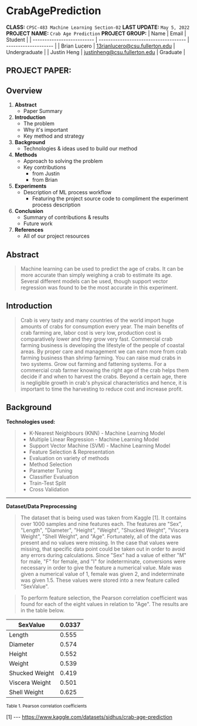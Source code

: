 

# CrabAgePrediction

**CLASS:**  `CPSC-483 Machine Learning Section-02`
**LAST UPDATE:**  `May 5, 2022`
**PROJECT NAME:** `Crab Age Prediction`
**PROJECT GROUP:**
| Name                       | Email                                 | Student              |
| -------------------------- | ------------------------------------- | -------------------- |
| Brian Lucero               | 13rianlucero@csu.fullerton.edu        | Undergraduate        |
| Justin Heng                | justinheng@csu.fullerton.edu          | Graduate             |

**PROJECT PAPER:** 
----------------------------------------------------------------------------------------------------------------------------------

## Overview
1. **Abstract**
    - Paper Summary
2. **Introduction**
    - The problem 
    - Why it's important 
    - Key method and strategy
3. **Background**
    - Technologies & ideas used to build our method
4. **Methods**
    - Approach to solving the problem
    - Key contributions
        - from Justin
        - from Brian
5. **Experiments**
    - Description of ML process workflow 
        - Featuring the project source code to compliment the experiment process description 
6. **Conclusion**
    - Summary of contributions & results
    - Future work
7. **References**
    - All of our project resources

## Abstract
> Machine learning can be used to predict the age of crabs. It can be more accurate than simply weighing a crab to estimate its age. Several different models can be used, though support vector regression was found to be the most accurate in this experiment.


## Introduction
> Crab is very tasty and many countries of the world import huge amounts of crabs for consumption every year. The main benefits of crab farming are, labor cost is very low, production cost is comparatively lower and they grow very fast. Commercial crab farming business is developing the lifestyle of the people of coastal areas. By proper care and management we can earn more from crab farming business than shrimp farming. You can raise mud crabs in two systems. Grow out farming and fattening systems. For a commercial crab farmer knowing the right age of the crab helps them decide if and when to harvest the crabs. Beyond a certain age, there is negligible growth in crab's physical characteristics and hence, it is important to time the harvesting to reduce cost and increase profit.

## Background
**Technologies used:**
> - K-Nearest Neighbours (KNN) - Machine Learning Model
> - Multiple Linear Regression - Machine Learning Model
> - Support Vector Machine (SVM) - Machine Learning Model
> - Feature Selection & Representation
> - Evaluation on variety of methods
> - Method Selection
> - Parameter Tuning
> - Classifier Evaluation
> - Train-Test Split
> - Cross Validation




----------------------------------------------------------------------------------------------------------------------------------





**Dataset/Data Preprocessing**
> The dataset that is being used was taken from Kaggle [1]. It contains over 1000 samples and nine features each. The features are "Sex", "Length", "Diameter", "Height", "Weight", "Shucked Weight", "Viscera Weight", "Shell Weight", and "Age". Fortunately, all of the data was present and no values were missing. In the case that values were missing, that specific data point could be taken out in order to avoid any errors during calculations. Since "Sex" had a value of either "M" for male, "F" for female, and "I" for indeterminate, conversions were necessary in order to give the feature a numerical value. Male was given a numerical value of 1, female was given 2, and indeterminate was given 1.5. These values were stored into a new feature called "SexValue".

> To perform feature selection, the Pearson correlation coefficient was found for each of the eight values in relation to "Age". The results are in the table below.

| SexValue       | 0.0337 |
| -------------- | ------ |
| Length         | 0.555  |
| Diameter       | 0.574  |
| Height         | 0.552  |
| Weight         | 0.539  |
| Shucked Weight | 0.419  |
| Viscera Weight | 0.501  |
| Shell Weight   | 0.625  |

<sub>Table 1. Pearson correlation coefficients</sub>

[1] --- https://www.kaggle.com/datasets/sidhus/crab-age-prediction  

<p align="center">
    <img src="https://img.shields.io/badge/Kaggle-035a7d?style=for-the-badge&logo=kaggle&logoColor=white" alt=""/>
</p>

